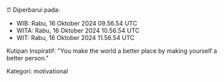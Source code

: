 ⏰ Diperbarui pada:
- WIB: Rabu, 16 Oktober 2024 09.56.54 UTC
- WITA: Rabu, 16 Oktober 2024 10.56.54 UTC
- WIT: Rabu, 16 Oktober 2024 11.56.54 UTC

Kutipan Inspiratif:
"You make the world a better place by making yourself a better person."


Kategori: motivational

